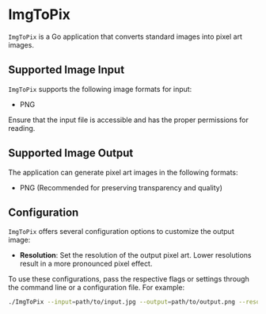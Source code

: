 # ImgToPix

`ImgToPix` is a Go application that converts standard images into pixel art images.

## Supported Image Input

`ImgToPix` supports the following image formats for input:
- PNG

Ensure that the input file is accessible and has the proper permissions for reading.

## Supported Image Output

The application can generate pixel art images in the following formats:

- PNG (Recommended for preserving transparency and quality)


## Configuration

`ImgToPix` offers several configuration options to customize the output image:

- **Resolution**: Set the resolution of the output pixel art. Lower resolutions result in a more pronounced pixel effect.
<!-- - **Palette**: Choose from predefined color palettes or create your own to define the color scheme of the output image. -->
<!-- - **Dithering**: Enable or disable dithering to achieve different stylistic effects in the color transition of the pixel art. -->

To use these configurations, pass the respective flags or settings through the command line or a configuration file. For example:

```bash
./ImgToPix --input=path/to/input.jpg --output=path/to/output.png --resolution=32x32

